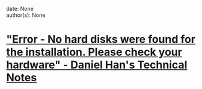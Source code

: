 
date: None  
author(s): None  

# ["Error - No hard disks were found for the installation. Please check your hardware" - Daniel Han's Technical Notes](https://sites.google.com/site/xiangyangsite/home/technical-tips/linux-unix/common-tips/disk-setting-for-os-installation)



